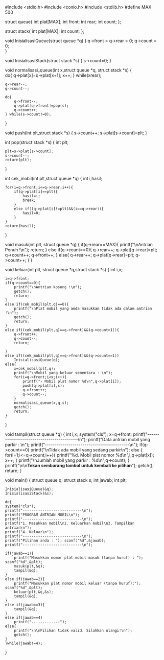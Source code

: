 #include <stdio.h>
#include <conio.h>
#include <stdlib.h>
#define MAX 500

struct queue{
	int plat[MAX];
	int front;
	int rear;
	int count;
};

struct stack{
	int plat[MAX];
	int count;
};

void InisialisasiQueue(struct queue *q)
{
	q->front = q->rear = 0;
	q->count = 0;	
}

void InisialisasiStack(struct stack *s)
{
	s->count=0;
}

void normalisasi_queue(int x,struct queue *q, struct stack *s)
{	
	do{
		q->plat[x]=q->plat[x+1];
		x++;
	} while(x<q->rear);
	
	q->rear--;
	q->count--;
	
	do{
		q->front--;
		q->plat[q->front]=pop(s);
		q->count++;	
	} while(s->count!=0);
}

void push(int plt,struct stack *s)
{
	s->count++;
	s->plat[s->count]=plt;
}

int pop(struct stack *s)
{
	int plt;
	
	plt=s->plat[s->count];
	s->count--;
	return(plt);
}

int cek_mobil(int plt,struct queue *q)
{
	int i,hasil;
	
	for(i=q->front;i<=q->rear;i++){
		if(q->plat[i]==plt){
			hasil=i;
			break;
		}
		else if((q->plat[i]!=plt)&&(i==q->rear)){
			hasil=0;
		}
	}
	return(hasil);
}

void masuk(int plt, struct queue *q)
{
	if(q->rear==MAX){
		printf("\nAntrian Penuh !\n");
		return;
	}
	else if(q->count==0){
		q->rear++;
		q->plat[q->rear]=plt;
		q->count++;
		q->front++;
	}
	else{
		q->rear++;
		q->plat[q->rear]=plt;
		q->count++;
	}
}

void keluar(int plt, struct queue *q,struct stack *s)
{
	int i,x;
	
	i=q->front;
	if(q->count==0){
		printf("\nAntrian kosong !\n");
		getch();
		return;
	}
	else if(cek_mobil(plt,q)==0){
		printf("\nPlat mobil yang anda masukkan tidak ada dalam antrian !\n");
		getch();
		return;
	}	
	else if((cek_mobil(plt,q)==q->front)&&(q->count>1)){
		q->front++;
		q->count--;
		return;
		
	}
	else if((cek_mobil(plt,q)==q->front)&&(q->count==1))
		InisialisasiQueue(q);		
	else{				
		x=cek_mobil(plt,q);
		printf("\nMobil yang keluar sementara : \n");
		for(i=q->front;i<x;i++){
			printf("- Mobil plat nomor %d\n",q->plat[i]);
			push(q->plat[i],s);
			q->front++;
			q->count--;
		}
		normalisasi_queue(x,q,s);
		getch();
		return;
	}
}

void tampil(struct queue *q)
{
	int i,x;
	system("cls");
	x=q->front;
	printf("-------------------------------------------\n");
	printf("Data antrian mobil yang parkir : \n");
	printf("-------------------------------------------\n");
	if(q->count==0)
		printf("\nTidak ada mobil yang sedang parkir\n");
	else {	
		for(i=1;i<=q->count;i++){
			printf("%d. Mobil plat nomor %d\n",i,q->plat[x]);
			x++;
		}
		printf("\nJumlah mobil yang parkir : %d\n",q->count);
	}
	printf("\n\n**Tekan sembarang tombol untuk kembali ke pilihan**");
	getch();
	return;
}
	
void main()
{
	struct queue q;
	struct stack s;
	int jawab;
	int plt;
	
	InisialisasiQueue(&q);
	InisialisasiStack(&s);
	
	do{
	system("cls");
	printf("---------------------------\n");
	printf("PROGRAM ANTRIAN MOBIL\n");
	printf("---------------------------\n");
	printf("1. Masukkan mobil\n2. Keluarkan mobil\n3. Tampilkan antrian\n");
	printf("4. Keluar\n");
	printf("---------------------------\n");
	printf("Pilihan anda : "); scanf("%d",&jawab);
	printf("---------------------------\n");
	
	if(jawab==1){
		printf("Masukkan nomor plat mobil masuk (tanpa huruf) : "); scanf("%d",&plt);
		masuk(plt,&q);
		tampil(&q);
	}
	else if(jawab==2){
		printf("Masukkan plat nomor mobil keluar (tanpa huruf):"); scanf("%d",&plt);
		keluar(plt,&q,&s);
		tampil(&q);
	}
	else if(jawab==3){
		tampil(&q);
	}
	else if(jawab==4)
		printf(".............");
	else{
		printf("\n\nPilihan tidak valid. Silahkan ulangi!\n");
		getch();	
	}
	}while(jawab!=4);	
}
